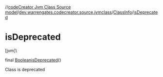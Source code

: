 //[codeCreator Jvm Class Source model](../../../index.md)/[dev.warrengates.codecreator.source.jvmclass](../index.md)/[ClassInfo](index.md)/[isDeprecated](is-deprecated.md)

# isDeprecated

[jvm]\

final [Boolean](https://docs.oracle.com/javase/8/docs/api/java/lang/Boolean.html)[isDeprecated](is-deprecated.md)()

Class is deprecated
